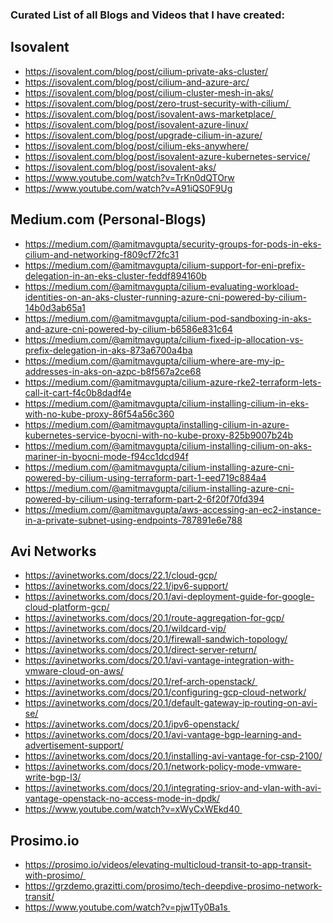 ### Curated List of all Blogs and Videos that I have created:

## Isovalent
* https://isovalent.com/blog/post/cilium-private-aks-cluster/
* https://isovalent.com/blog/post/cilium-and-azure-arc/
* https://isovalent.com/blog/post/cilium-cluster-mesh-in-aks/
* https://isovalent.com/blog/post/zero-trust-security-with-cilium/ 
* https://isovalent.com/blog/post/isovalent-aws-marketplace/ 
* https://isovalent.com/blog/post/isovalent-azure-linux/
* https://isovalent.com/blog/post/upgrade-cilium-in-azure/
* https://isovalent.com/blog/post/cilium-eks-anywhere/
* https://isovalent.com/blog/post/isovalent-azure-kubernetes-service/
* https://isovalent.com/blog/post/isovalent-aks/
* https://www.youtube.com/watch?v=TrKn0dQTOrw
* https://www.youtube.com/watch?v=A91iQS0F9Ug

## Medium.com (Personal-Blogs)
* https://medium.com/@amitmavgupta/security-groups-for-pods-in-eks-cilium-and-networking-f809cf72fc31
* https://medium.com/@amitmavgupta/cilium-support-for-eni-prefix-delegation-in-an-eks-cluster-feddf894160b
* https://medium.com/@amitmavgupta/cilium-evaluating-workload-identities-on-an-aks-cluster-running-azure-cni-powered-by-cilium-14b0d3ab65a1
* https://medium.com/@amitmavgupta/cilium-pod-sandboxing-in-aks-and-azure-cni-powered-by-cilium-b6586e831c64
* https://medium.com/@amitmavgupta/cilium-fixed-ip-allocation-vs-prefix-delegation-in-aks-873a6700a4ba
* https://medium.com/@amitmavgupta/cilium-where-are-my-ip-addresses-in-aks-on-azpc-b8f567a2ce68
* https://medium.com/@amitmavgupta/cilium-azure-rke2-terraform-lets-call-it-cart-f4c0b8dadf4e
* https://medium.com/@amitmavgupta/cilium-installing-cilium-in-eks-with-no-kube-proxy-86f54a56c360
* https://medium.com/@amitmavgupta/installing-cilium-in-azure-kubernetes-service-byocni-with-no-kube-proxy-825b9007b24b
* https://medium.com/@amitmavgupta/cilium-installing-cilium-on-aks-mariner-in-byocni-mode-f94cc1dcd94f
* https://medium.com/@amitmavgupta/cilium-installing-azure-cni-powered-by-cilium-using-terraform-part-1-eed719c884a4
* https://medium.com/@amitmavgupta/cilium-installing-azure-cni-powered-by-cilium-using-terraform-part-2-6f20f70fd394
* https://medium.com/@amitmavgupta/aws-accessing-an-ec2-instance-in-a-private-subnet-using-endpoints-787891e6e788

## Avi Networks
* https://avinetworks.com/docs/22.1/cloud-gcp/ 
* https://avinetworks.com/docs/22.1/ipv6-support/
* https://avinetworks.com/docs/20.1/avi-deployment-guide-for-google-cloud-platform-gcp/
* https://avinetworks.com/docs/20.1/route-aggregation-for-gcp/
* https://avinetworks.com/docs/20.1/wildcard-vip/
* https://avinetworks.com/docs/20.1/firewall-sandwich-topology/
* https://avinetworks.com/docs/20.1/direct-server-return/
* https://avinetworks.com/docs/20.1/avi-vantage-integration-with-vmware-cloud-on-aws/
* https://avinetworks.com/docs/20.1/ref-arch-openstack/ 
* https://avinetworks.com/docs/20.1/configuring-gcp-cloud-network/
* https://avinetworks.com/docs/20.1/default-gateway-ip-routing-on-avi-se/
* https://avinetworks.com/docs/20.1/ipv6-openstack/
* https://avinetworks.com/docs/20.1/avi-vantage-bgp-learning-and-advertisement-support/
* https://avinetworks.com/docs/20.1/installing-avi-vantage-for-csp-2100/
* https://avinetworks.com/docs/20.1/network-policy-mode-vmware-write-bgp-l3/
* https://avinetworks.com/docs/20.1/integrating-sriov-and-vlan-with-avi-vantage-openstack-no-access-mode-in-dpdk/
* https://www.youtube.com/watch?v=xWyCxWEkd40 

## Prosimo.io
* https://prosimo.io/videos/elevating-multicloud-transit-to-app-transit-with-prosimo/ 
* https://grzdemo.grazitti.com/prosimo/tech-deepdive-prosimo-network-transit/
* https://www.youtube.com/watch?v=pjw1Ty0Ba1s 
